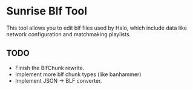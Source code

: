 # Sunrise Blf Tool
This tool allows you to edit blf files used by Halo, which include data like network configuration and matchmaking playlists.

## TODO
- Finish the BlfChunk rewrite.
- Implement more blf chunk types (like banhammer)
- Implement JSON -> BLF converter.